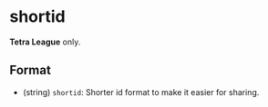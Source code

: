 # shortid

**Tetra League** only.

## Format

* (string) `shortid`: Shorter id format to make it easier for sharing.

